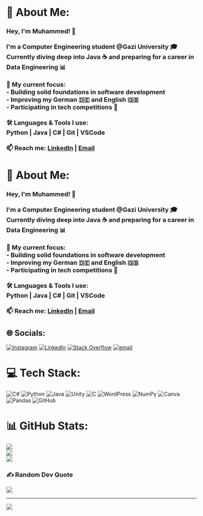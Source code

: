 # 💫 About Me:
### Hey, I'm Muhammed! 👋<br><br>I'm a Computer Engineering student @Gazi University 🎓  <br>Currently diving deep into Java ☕ and preparing for a career in Data Engineering 📊<br><br>🚀 My current focus:  <br>- Building solid foundations in software development  <br>- Improving my German 🇩🇪 and English 🇬🇧  <br>- Participating in tech competitions 🚁  <br><br>🛠️ Languages & Tools I use:<br>Python | Java | C# | Git | VSCode  <br><br>📫 Reach me: [LinkedIn](https://www.linkedin.com/in/muhammed-koseoglu/) | [Email](mailto:mk122609@gmail.com)  


# 💫 About Me:
### Hey, I'm Muhammed! 👋<br><br>I'm a Computer Engineering student @Gazi University 🎓  <br>Currently diving deep into Java ☕ and preparing for a career in Data Engineering 📊<br><br>🚀 My current focus:  <br>- Building solid foundations in software development  <br>- Improving my German 🇩🇪 and English 🇬🇧  <br>- Participating in tech competitions 🚁  <br><br>🛠️ Languages & Tools I use:<br>Python | Java | C# | Git | VSCode  <br><br>📫 Reach me: [LinkedIn](https://www.linkedin.com/in/muhammed-koseoglu/) | [Email](mailto:mk122609@gmail.com)  


## 🌐 Socials:
[![Instagram](https://img.shields.io/badge/Instagram-%23E4405F.svg?logo=Instagram&logoColor=white)](https://instagram.com/mkoseoglu67) [![LinkedIn](https://img.shields.io/badge/LinkedIn-%230077B5.svg?logo=linkedin&logoColor=white)](https://linkedin.com/in/muhammed-koseoglu) [![Stack Overflow](https://img.shields.io/badge/-Stackoverflow-FE7A16?logo=stack-overflow&logoColor=white)](https://stackoverflow.com/users/14943306) [![email](https://img.shields.io/badge/Email-D14836?logo=gmail&logoColor=white)](mailto:mk122609@gmail.com) 

# 💻 Tech Stack:
![C#](https://img.shields.io/badge/c%23-%23239120.svg?style=for-the-badge&logo=csharp&logoColor=white) ![Python](https://img.shields.io/badge/python-3670A0?style=for-the-badge&logo=python&logoColor=ffdd54) ![Java](https://img.shields.io/badge/java-%23ED8B00.svg?style=for-the-badge&logo=openjdk&logoColor=white) ![Unity](https://img.shields.io/badge/unity-%23000000.svg?style=for-the-badge&logo=unity&logoColor=white) ![C](https://img.shields.io/badge/c-%2300599C.svg?style=for-the-badge&logo=c&logoColor=white) ![WordPress](https://img.shields.io/badge/WordPress-%23117AC9.svg?style=for-the-badge&logo=WordPress&logoColor=white) ![NumPy](https://img.shields.io/badge/numpy-%23013243.svg?style=for-the-badge&logo=numpy&logoColor=white) ![Canva](https://img.shields.io/badge/Canva-%2300C4CC.svg?style=for-the-badge&logo=Canva&logoColor=white) ![Pandas](https://img.shields.io/badge/pandas-%23150458.svg?style=for-the-badge&logo=pandas&logoColor=white) ![GitHub](https://img.shields.io/badge/github-%23121011.svg?style=for-the-badge&logo=github&logoColor=white)
# 📊 GitHub Stats:
![](https://github-readme-stats.vercel.app/api?username=Vartmor&theme=tokyonight&hide_border=false&include_all_commits=false&count_private=true)<br/>
![](https://nirzak-streak-stats.vercel.app/?user=Vartmor&theme=tokyonight&hide_border=false)<br/>
![](https://github-readme-stats.vercel.app/api/top-langs/?username=Vartmor&theme=tokyonight&hide_border=false&include_all_commits=false&count_private=true&layout=compact)

### ✍️ Random Dev Quote
![](https://quotes-github-readme.vercel.app/api?type=horizontal&theme=radical)

---
[![](https://visitcount.itsvg.in/api?id=Vartmor&icon=0&color=0)](https://visitcount.itsvg.in)
